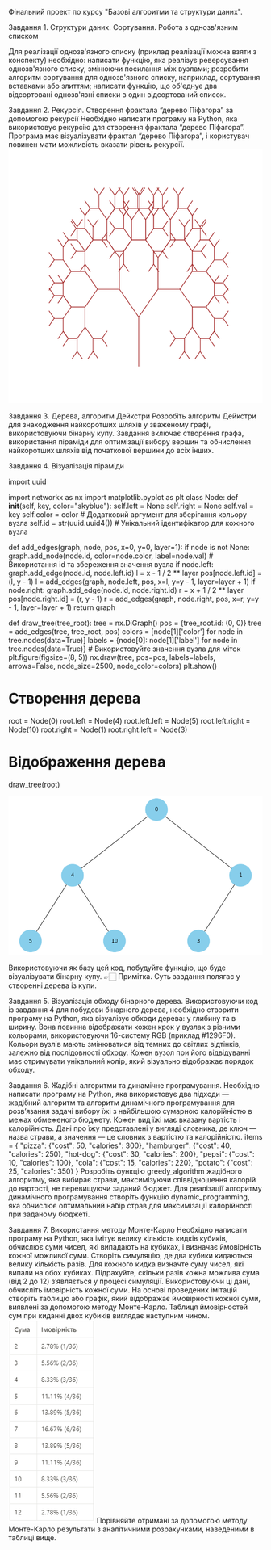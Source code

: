Фінальний проект по курсу "Базові алгоритми та структури даних".

Завдання 1. Структури даних. Сортування. Робота з однозв'язним списком

Для реалізації однозв'язного списку (приклад реалізації можна взяти з конспекту) необхідно:
написати функцію, яка реалізує реверсування однозв'язного списку, змінюючи посилання між вузлами;
розробити алгоритм сортування для однозв'язного списку, наприклад, сортування вставками або злиттям;
написати функцію, що об'єднує два відсортовані однозв'язні списки в один відсортований список.

Завдання 2. Рекурсія. Створення фрактала “дерево Піфагора” за допомогою рекурсії
Необхідно написати програму на Python, яка використовує рекурсію для створення фрактала “дерево Піфагора”. Програма має візуалізувати фрактал “дерево Піфагора”, і користувач повинен мати можливість вказати рівень рекурсії.
![alt text](image.png)

Завдання 3. Дерева, алгоритм Дейкстри
Розробіть алгоритм Дейкстри для знаходження найкоротших шляхів у зваженому графі, використовуючи бінарну купу. Завдання включає створення графа, використання піраміди для оптимізації вибору вершин та обчислення найкоротших шляхів від початкової вершини до всіх інших.

Завдання 4. Візуалізація піраміди

import uuid

import networkx as nx
import matplotlib.pyplot as plt
class Node:
  def __init__(self, key, color="skyblue"):
    self.left = None
    self.right = None
    self.val = key
    self.color = color # Додатковий аргумент для зберігання кольору вузла
    self.id = str(uuid.uuid4()) # Унікальний ідентифікатор для кожного вузла

def add_edges(graph, node, pos, x=0, y=0, layer=1):
  if node is not None:
    graph.add_node(node.id, color=node.color, label=node.val) # Використання id та збереження значення вузла
    if node.left:
      graph.add_edge(node.id, node.left.id)
      l = x - 1 / 2 ** layer
      pos[node.left.id] = (l, y - 1)
      l = add_edges(graph, node.left, pos, x=l, y=y - 1, layer=layer + 1)
    if node.right:
      graph.add_edge(node.id, node.right.id)
      r = x + 1 / 2 ** layer
      pos[node.right.id] = (r, y - 1)
      r = add_edges(graph, node.right, pos, x=r, y=y - 1, layer=layer + 1)
  return graph

def draw_tree(tree_root):
  tree = nx.DiGraph()
  pos = {tree_root.id: (0, 0)}
  tree = add_edges(tree, tree_root, pos)
  colors = [node[1]['color'] for node in tree.nodes(data=True)]
  labels = {node[0]: node[1]['label'] for node in tree.nodes(data=True)} # Використовуйте значення вузла для міток
  plt.figure(figsize=(8, 5))
  nx.draw(tree, pos=pos, labels=labels, arrows=False, node_size=2500, node_color=colors)
  plt.show()

# Створення дерева
root = Node(0)
root.left = Node(4)
root.left.left = Node(5)
root.left.right = Node(10)
root.right = Node(1)
root.right.left = Node(3)

# Відображення дерева
draw_tree(root)

![alt text](image-1.png)

Використовуючи як базу цей код, побудуйте функцію, що буде візуалізувати бінарну купу.
 👉🏻 Примітка. Суть завдання полягає у створенні дерева із купи.

Завдання 5. Візуалізація обходу бінарного дерева.
Використовуючи код із завдання 4 для побудови бінарного дерева, необхідно створити програму на Python, яка візуалізує обходи дерева: у глибину та в ширину.
Вона повинна відображати кожен крок у вузлах з різними кольорами, використовуючи 16-систему RGB (приклад #1296F0). Кольори вузлів мають змінюватися від темних до світлих відтінків, залежно від послідовності обходу. Кожен вузол при його відвідуванні має отримувати унікальний колір, який візуально відображає порядок обходу.

Завдання 6. Жадібні алгоритми та динамічне програмування.
Необхідно написати програму на Python, яка використовує два підходи — жадібний алгоритм та алгоритм динамічного програмування для розв’язання задачі вибору їжі з найбільшою сумарною калорійністю в межах обмеженого бюджету.
Кожен вид їжі має вказану вартість і калорійність. Дані про їжу представлені у вигляді словника, де ключ — назва страви, а значення — це словник з вартістю та калорійністю.
items = {
    "pizza": {"cost": 50, "calories": 300},
    "hamburger": {"cost": 40, "calories": 250},
    "hot-dog": {"cost": 30, "calories": 200},
    "pepsi": {"cost": 10, "calories": 100},
    "cola": {"cost": 15, "calories": 220},
    "potato": {"cost": 25, "calories": 350}
}
Розробіть функцію greedy_algorithm жадібного алгоритму, яка вибирає страви, максимізуючи співвідношення калорій до вартості, не перевищуючи заданий бюджет.
Для реалізації алгоритму динамічного програмування створіть функцію dynamic_programming, яка обчислює оптимальний набір страв для максимізації калорійності при заданому бюджеті.

Завдання 7. Використання методу Монте-Карло
Необхідно написати програму на Python, яка імітує велику кількість кидків кубиків, обчислює суми чисел, які випадають на кубиках, і визначає ймовірність кожної можливої суми.
Створіть симуляцію, де два кубики кидаються велику кількість разів. Для кожного кидка визначте суму чисел, які випали на обох кубиках. Підрахуйте, скільки разів кожна можлива сума (від 2 до 12) з’являється у процесі симуляції. Використовуючи ці дані, обчисліть імовірність кожної суми.
На основі проведених імітацій створіть таблицю або графік, який відображає ймовірності кожної суми, виявлені за допомогою методу Монте-Карло.
Таблиця ймовірностей сум при киданні двох кубиків виглядає наступним чином.
![alt text](image-2.png)
Порівняйте отримані за допомогою методу Монте-Карло результати з аналітичними розрахунками, наведеними в таблиці вище.
